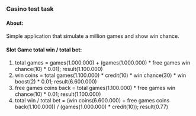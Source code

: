 ### Casino test task 
#### About: 
Simple application that simulate a million games and show win chance. 
#### Slot Game total win / total bet:
1. total games = games(1.000.000) + (games(1.000.000) * free games win chance(10) * 0.01); result(1.100.000)
2. win coins = total games(1.100.000) * credit(10) * win chance(30) * win boost(2) * 0.01; result(6.600.000)
3. free games coins back = total games(1.100.000) * free games win chance(10) * 0.01; result(1.100.000)
4. total win / total bet = (win coins(6.600.000) + free games coins back(1.100.000)) / (games(1.000.000) * credit(10)); result(0.77)